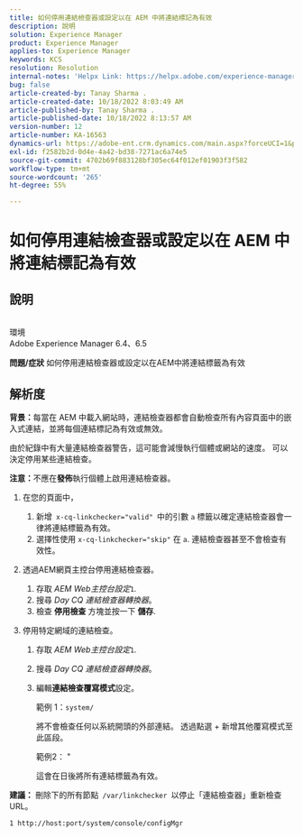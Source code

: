 ```yaml
---
title: 如何停用連結檢查器或設定以在 AEM 中將連結標記為有效
description: 說明
solution: Experience Manager
product: Experience Manager
applies-to: Experience Manager
keywords: KCS
resolution: Resolution
internal-notes: 'Helpx Link: https://helpx.adobe.com/experience-manager/kb/how-to-configure-linkchecker-tomark-alllinks-asvalid.html'
bug: false
article-created-by: Tanay Sharma .
article-created-date: 10/18/2022 8:03:49 AM
article-published-by: Tanay Sharma .
article-published-date: 10/18/2022 8:13:57 AM
version-number: 12
article-number: KA-16563
dynamics-url: https://adobe-ent.crm.dynamics.com/main.aspx?forceUCI=1&pagetype=entityrecord&etn=knowledgearticle&id=25976761-bb4e-ed11-bba2-0022480868ff
exl-id: f2582b2d-0d4e-4a42-bd38-7271ac6a74e5
source-git-commit: 4702b69f883128bf305ec64f012ef01903f3f582
workflow-type: tm+mt
source-wordcount: '265'
ht-degree: 55%

---
```


# 如何停用連結檢查器或設定以在 AEM 中將連結標記為有效

## 說明

<br>環境<br>
Adobe Experience Manager 6.4、6.5


<b>問題/症狀</b>
如何停用連結檢查器或設定以在AEM中將連結標籤為有效


## 解析度


<b>背景：</b>每當在 AEM 中載入網站時，連結檢查器都會自動檢查所有內容頁面中的嵌入式連結，並將每個連結標記為有效或無效。

由於紀錄中有大量連結檢查器警告，這可能會減慢執行個體或網站的速度。  可以決定停用某些連結檢查。

<b>注意：</b>不應在<b>發佈</b>執行個體上啟用連結檢查器。



1. 在您的頁面中，
   1. 新增` x-cq-linkchecker="valid" `中的引數 `a` 標籤以確定連結檢查器會一律將連結標籤為有效。
   2. 選擇性使用 `x-cq-linkchecker="skip"` 在 `a`. 連結檢查器甚至不會檢查有效性。
2. 透過AEM網頁主控台停用連結檢查器。
   1. 存取 *AEM Web主控台設定*`1`.
   2. 搜尋 *Day CQ 連結檢查器轉換器*。
   3. 檢查 <b>停用檢查</b> 方塊並按一下 <b>儲存</b>.
3. 停用特定網域的連結檢查。

   1. 存取 *AEM Web主控台設定*`1`.
   2. 搜尋 *Day CQ 連結檢查器轉換器*。
   3. 編輯<b>連結檢查覆寫模式</b>設定。



      範例 1：`system/`

      將不會檢查任何以系統開頭的外部連結。  透過點選 + 新增其他覆寫模式至此區段。 



      範例2： &quot;

      這會在日後將所有連結標籤為有效。




<b>建議：</b> 刪除下的所有節點` /var/linkchecker `以停止「連結檢查器」重新檢查URL。

`1 http://host:port/system/console/configMgr`
